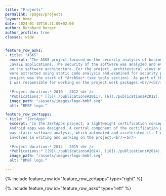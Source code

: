 ```yaml
---
title: "Projects"
permalink: /pages/projects
layout: home
date: 2024-01-10T10:31:00+02:00
author: Bernhard Berger
author_profile: true
classes: wide


feature_row_asks:
- title: "ASKS"
  excerpt: "The ASKS project focused on the security analysis of business-critical
  JavaEE applications. The security of the software was analyzed and evaluated based
  on the software architecture. For the project, architectural views of the software
  were extracted using static code analysis and examined for security problems. This
  project was the start of *ArchSec* (see tools section). As part of the ASKS project,
  I was responsible for working on the project work packages.<br/><br/>
  
  *Project duration:* 2010 - 2012 <br />
  *Publications:* [[5](./publications#2011), [6](./publications#2012), [7](./publications#2013), [15](./publications#2019)]"
  image_path: "/assets/images/logo-bmbf.svg"
  alt: "BMBF logo."

feature_row_zertapps:
- title: "ZertApps"
  excerpt: "In the ZertApps project, a lightweight certification concept for
  Android apps was designed. A central component of the certification process
  was static software analysis, which automated and accelerated it. I was
  involved in writing and working on the project.<br/><br/>
  
  *Project duration:* 2014 - 2015 <br />
  *Publications:* [[9](./publications#2014), [10](./publications#2014), [11](./publications#2015), [15](./publications#2019)]"
  image_path: "/assets/images/logo-bmbf.svg"
  alt: "BMBF logo."

---
```


{% include feature_row id="feature_row_zertapps" type="right" %}

{% include feature_row id="feature_row_asks" type="left" %}
